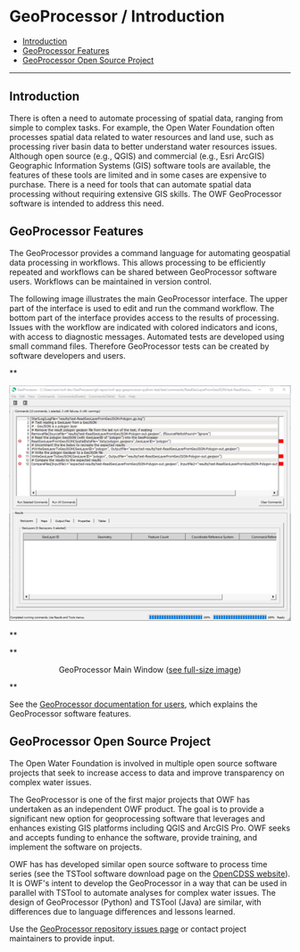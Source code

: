 # GeoProcessor / Introduction #

*   [Introduction](#introduction)
*   [GeoProcessor Features](#geoprocessor-features)
*   [GeoProcessor Open Source Project](#geoprocessor-open-source-project)

---------------

## Introduction ##

There is often a need to automate processing of spatial data, ranging from simple to complex tasks.
For example, the Open Water Foundation often processes spatial data related to water resources and land use,
such as processing river basin data to better understand water resources issues.
Although open source (e.g., QGIS) and commercial (e.g., Esri ArcGIS)
Geographic Information Systems (GIS) software tools are available,
the features of these tools are limited and in some cases are expensive to purchase.
There is a need for tools that can automate spatial data processing without requiring extensive GIS skills.
The OWF GeoProcessor software is intended to address this need.

## GeoProcessor Features ##

The GeoProcessor provides a command language for automating geospatial data processing in workflows.
This allows processing to be efficiently repeated and workflows can be shared between GeoProcessor software users.
Workflows can be maintained in version control.

The following image illustrates the main GeoProcessor interface.
The upper part of the interface is used to edit and run the command workflow.
The bottom part of the interface provides access to the results of processing.
Issues with the workflow are indicated with colored indicators and icons, with access to diagnostic messages.
Automated tests are developed using small command files.
Therefore GeoProcessor tests can be created by software developers and users.

**<p style="text-align: center;">
![GeoProcessor-main](GeoProcessor-main.png)
</p>**

**<p style="text-align: center;">
GeoProcessor Main Window (<a href="../GeoProcessor-main.png">see full-size image</a>)
</p>**

See the [GeoProcessor documentation for users](http://software.openwaterfoundation.org/geoprocessor/latest/doc-user/),
which explains the GeoProcessor software features.

## GeoProcessor Open Source Project ##

The Open Water Foundation is involved in multiple open source software projects that
seek to increase access to data and improve transparency on complex water issues.

The GeoProcessor is one of the first major projects that OWF has undertaken as an independent OWF product.
The goal is to provide a significant new option for geoprocessing software that leverages and enhances
existing GIS platforms including QGIS and ArcGIS Pro.
OWF seeks and accepts funding to enhance the software, provide training,
and implement the software on projects.

OWF has has developed similar open source software to process time series
(see the TSTool software download page on the [OpenCDSS website](http://opencdss.state.co.us/opencdss/tstool/)).
It is OWF's intent to develop the GeoProcessor in a way that can be used in parallel with TSTool to
automate analyses for complex water issues.
The design of GeoProcessor (Python) and TSTool (Java) are similar,
with differences due to language differences and lessons learned.

Use the [GeoProcessor repository issues page](https://github.com/OpenWaterFoundation/owf-app-geoprocessor-python/issues)
or contact project maintainers to provide input.
